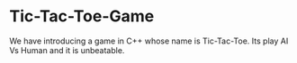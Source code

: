 # Tic-Tac-Toe-Game
We have introducing a game in C++ whose name is Tic-Tac-Toe.
Its play AI Vs Human and it is unbeatable.
